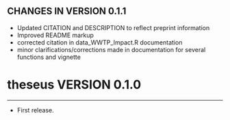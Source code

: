 CHANGES IN VERSION 0.1.1
-------------------------
  - Updated CITATION and DESCRIPTION to reflect preprint information
  - Improved README markup
  - corrected citation in data_WWTP_Impact.R documentation
  - minor clarifications/corrections made in documentation for several functions and vignette


# theseus VERSION 0.1.0
-------------------------

* First release.